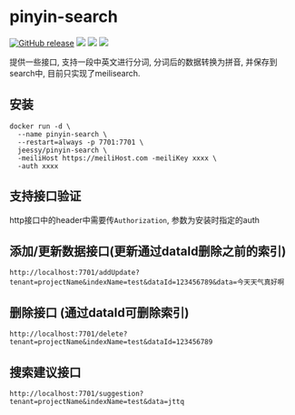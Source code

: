 # pinyin-search
<a href="https://github.com/jeessy2/pinyin-search/releases/latest"><img alt="GitHub release" src="https://img.shields.io/github/release/jeessy2/pinyin-search.svg?logo=github&style=flat-square"></a> <img src=https://goreportcard.com/badge/github.com/jeessy2/pinyin-search /> <img src=https://img.shields.io/docker/image-size/jeessy/pinyin-search /> <img src=https://img.shields.io/docker/pulls/jeessy/pinyin-search />

提供一些接口, 支持一段中英文进行分词, 分词后的数据转换为拼音, 并保存到search中, 目前只实现了meilisearch.


## 安装
```
docker run -d \
  --name pinyin-search \
  --restart=always -p 7701:7701 \
  jeessy/pinyin-search \
  -meiliHost https://meiliHost.com -meiliKey xxxx \
  -auth xxxx
```

## 支持接口验证

http接口中的header中需要传`Authorization`, 参数为安装时指定的auth

## 添加/更新数据接口(更新通过dataId删除之前的索引)

```
http://localhost:7701/addUpdate?tenant=projectName&indexName=test&dataId=123456789&data=今天天气真好啊
```

## 删除接口 (通过dataId可删除索引)

```
http://localhost:7701/delete?tenant=projectName&indexName=test&dataId=123456789
```

## 搜索建议接口

```
http://localhost:7701/suggestion?tenant=projectName&indexName=test&data=jttq
```